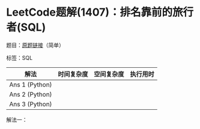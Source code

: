 # LeetCode题解(1407)：排名靠前的旅行者(SQL)

题目：[原题链接](https://leetcode-cn.com/problems/top-travellers/)（简单）

标签：SQL

| 解法           | 时间复杂度 | 空间复杂度 | 执行用时 |
| -------------- | ---------- | ---------- | -------- |
| Ans 1 (Python) |            |            |          |
| Ans 2 (Python) |            |            |          |
| Ans 3 (Python) |            |            |          |

解法一：

